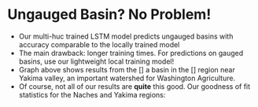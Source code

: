 # Ungauged Basin?  No Problem! 


- Our multi-huc trained LSTM model predicts ungauged basins with accuracy comparable to the locally trained model
- The main drawback: longer training times. For predictions on gauged basins, use our lightweight local training model! 
- Graph above shows results from the [] a basin in the [] region near Yakima valley, an important watershed for Washington Agriculture.
- Of course, not all of our results are **quite** this good. Our goodness of fit statistics for the Naches and Yakima regions:

